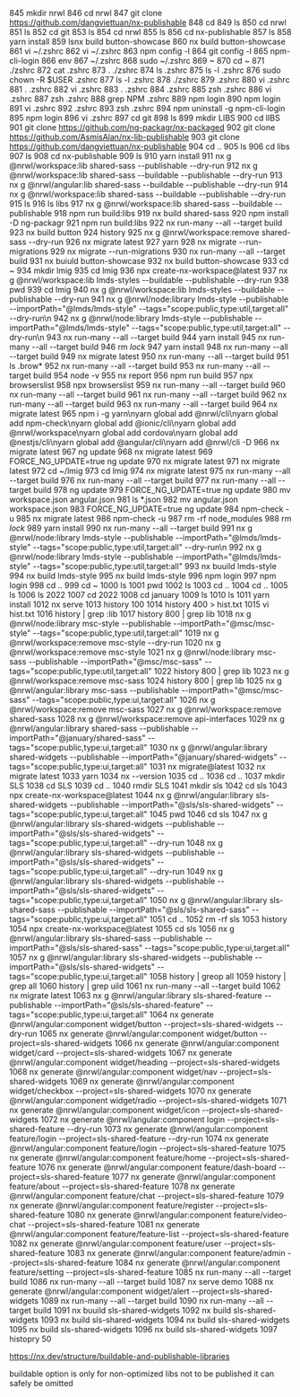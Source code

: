 845  mkdir nrwl
846  cd nrwl
847  git clone https://github.com/dangviettuan/nx-publishable
848  cd
849  ls
850  cd nrwl
851  ls
852  cd git
853  ls
854  cd nrwl
855  ls
856  cd nx-publishable
857  ls
858  yarn install
859  lsnx build button-showcase
860  nx build button-showcase
861  vi ~/.zshrc
862  vi ~/.zshrc
863  npm config -l
864  git config -l
865  npm-cli-login
866  env
867  ~/.zshrc
868  sudo ~/.zshrc
869  ~
870  cd ~
871  ./zshrc
872  cat .zshrc
873  . ./zshrc
874  ls .zshrc
875  ls -l .zshrc
876  sudo chown -R $USER .zshrc
877  ls -l .zshrc
878  ./zshrc
879  .zshrc
880  vi .zshrc
881  . .zshrc
882  vi .zshrc
883  . .zshrc
884  .zshrc
885  zsh .zshrc
886  vi .zshrc
887  zsh .zshrc
888  grep NPM .zshrc
889  npm login
890  npm login
891  vi .zshrc
892  .zshrc
893  zsh .zshrc
894  npm uninstall -g npm-cli-login
895  npm login
896  vi .zshrc
897  cd git
898  ls
899  mkdir LIBS
900  cd lIBS
901  git clone https://github.com/ng-packagr/nx-packaged
902  git clone https://github.com/AsmisAlan/nx-lib-publishable
903  git clone https://github.com/dangviettuan/nx-publishable
904  cd ..
905  ls
906  cd libs
907  ls
908  cd nx-publishable
909  ls
910  yarn install
911  nx g @nrwl/workspace:lib shared-sass --publishable --dry-run
912  nx g @nrwl/workspace:lib shared-sass --buildable --publishable --dry-run
913  nx g @nrwl/angular:lib shared-sass --buildable --publishable --dry-run
914  nx g @nrwl/workspace:lib shared-sass --buildable --publishable --dry-run
915  ls
916  ls libs
917  nx g @nrwl/workspace:lib shared-sass --buildable --publishable
918  npm run build:libs
919  nx build shared-sass
920  npm install -D ng-packagr
921  npm run build:libs
922  nx run-many --all --target build
923  nx build button
924  history
925  nx g @nrwl/workspace:remove shared-sass --dry-run
926  nx migrate latest
927  yarn
928  nx migrate --run-migrations
929  nx migrate --run-migrations
930  nx run-many --all --target build
931  nx buiuld button-showcase
932  nx build button-showcase
933  cd ~
934  mkdir lmig
935  cd lmig
936  npx create-nx-workspace@latest
937  nx g @nrwl/workspace:lib lmds-styles --buildable --publishable --dry-run
938  pwd
939  cd lmig
940  nx g @nrwl/workspace:lib lmds-styles --buildable --publishable --dry-run
941  nx g @nrwl/node:library lmds-style --publishable --importPath="@lmds/lmds-style" --tags="scope:public,type:util,target:all" --dry-run\n
942  nx g @nrwl/node:library lmds-style --publishable --importPath="@lmds/lmds-style" --tags="scope:public,type:util,target:all" --dry-run\n
943  nx run-many --all --target build
944  yarn install
945  nx run-many --all --target build
946  rm *lock*
947  yarn install
948  nx run-many --all --target build
949  nx migrate latest
950  nx run-many --all --target build
951  ls .brow*
952  nx run-many --all --target build
953  nx run-many --all --target build
954  node -v
955  nx report
956  npm run build
957  npx browserslist
958  npx browserslist
959  nx run-many --all --target build
960  nx run-many --all --target build
961  nx run-many --all --target build
962  nx run-many --all --target build
963  nx run-many --all --target build
964  nx migrate latest
965  npm i -g yarn\nyarn global add @nrwl/cli\nyarn global add npm-check\nyarn global add @ionic/cli\nyarn global add @nrwl/workspace\nyarn global add cordova\nyarn global add @nestjs/cli\nyarn global add @angular/cli\nyarn add @nrwl/cli -D
966  nx migrate latest
967  ng update
968  nx migrate latest
969  FORCE_NG_UPDATE=true ng update
970  nx migrate latest
971  nx migrate latest
972  cd ~/lmig
973  cd lmig
974  nx migrate latest
975  nx run-many --all --target build
976  nx run-many --all --target build
977  nx run-many --all --target build
978  ng update
979  FORCE_NG_UPDATE=true ng update
980  mv workspace.json angular.json
981  ls *.json
982  mv angular.json workspace.json
983  FORCE_NG_UPDATE=true ng update
984  npm-check -u
985  nx migrate latest
986  npm-check -u
987  rm -rf node_modules
988  rm *lock*
989  yarn install
990  nx run-many --all --target build
991  nx g @nrwl/node:library lmds-style --publishable --importPath="@lmds/lmds-style" --tags="scope:public,type:util,target:all" --dry-run\n
992  nx g @nrwl/node:library lmds-style --publishable --importPath="@lmds/lmds-style" --tags="scope:public,type:util,target:all"
993  nx buuild lmds-style
994  nx build lmds-style
995  nx build lmds-style
996  npm login
997  npm login
998  cd ..
999  cd ~
1000  ls
1001  pwd
1002  ls
1003  cd ..
1004  cd ..
1005  ls
1006  ls 2022
1007  cd 2022
1008  cd january
1009  ls
1010  ls
1011  yarn install
1012  nx serve
1013  history 100
1014  history 400 > hist.txt
1015  vi hist.txt
1016  history | grep :lib
1017  history 800 | grep lib
1018  nx g @nrwl/node:library msc-style --publishable --importPath="@msc/msc-style" --tags="scope:public,type:util,target:all"
1019  nx g @nrwl/workspace:remove msc-style --dry-run
1020  nx g @nrwl/workspace:remove msc-style
1021  nx g @nrwl/node:library msc-sass --publishable --importPath="@msc/msc-sass" --tags="scope:public,type:util,target:all"
1022  history 800 | grep lib
1023  nx g @nrwl/workspace:remove msc-sass
1024  history 800 | grep lib
1025  nx g @nrwl/angular:library msc-sass --publishable --importPath="@msc/msc-sass" --tags="scope:public,type:ui,target:all"
1026  nx g @nrwl/workspace:remove msc-sass
1027  nx g @nrwl/workspace:remove shared-sass
1028  nx g @nrwl/workspace:remove api-interfaces
1029  nx g @nrwl/angular:library shared-sass --publishable --importPath="@january/shared-sass" --tags="scope:public,type:ui,target:all"
1030  nx g @nrwl/angular:library shared-widgets --publishable --importPath="@january/shared-widgets" --tags="scope:public,type:ui,target:all"
1031  nx migrate@latest
1032  nx migrate latest
1033  yarn
1034  nx --version
1035  cd ..
1036  cd ..
1037  mkdir SLS
1038  cd SLS
1039  cd ..
1040  rmdir SLS
1041  mkdir sls
1042  cd sls
1043  npx create-nx-workspace@latest
1044  nx g @nrwl/angular:library sls-shared-widgets --publishable --importPath="@sls/sls-shared-widgets" --tags="scope:public,type:ui,target:all"
1045  pwd
1046  cd sls
1047  nx g @nrwl/angular:library sls-shared-widgets --publishable --importPath="@sls/sls-shared-widgets" --tags="scope:public,type:ui,target:all" --dry-run
1048  nx g @nrwl/angular:library sls-shared-widgets --publishable --importPath="@sls/sls-shared-widgets" --tags="scope:public,type:ui,target:all" --dry-run
1049  nx g @nrwl/angular:library sls-shared-widgets --publishable --importPath="@sls/sls-shared-widgets" --tags="scope:public,type:ui,target:all"
1050  nx g @nrwl/angular:library sls-shared-sass --publishable --importPath="@sls/sls-shared-sass" --tags="scope:public,type:ui,target:all"
1051  cd ..
1052  rm -rf sls
1053  history
1054  npx create-nx-workspace@latest
1055  cd sls
1056  nx g @nrwl/angular:library sls-shared-sass --publishable --importPath="@sls/sls-shared-sass" --tags="scope:public,type:ui,target:all"
1057  nx g @nrwl/angular:library sls-shared-widgets --publishable --importPath="@sls/sls-shared-widgets" --tags="scope:public,type:ui,target:all"
1058  history | greop all
1059  history | grep all
1060  history | grep uild
1061  nx run-many --all --target build
1062  nx migrate latest
1063  nx g @nrwl/angular:library sls-shared-feature --publishable --importPath="@sls/sls-shared-feature" --tags="scope:public,type:ui,target:all"
1064  nx generate @nrwl/angular:component widget/button --project=sls-shared-widgets --dry-run
1065  nx generate @nrwl/angular:component widget/button --project=sls-shared-widgets
1066  nx generate @nrwl/angular:component widget/card --project=sls-shared-widgets
1067  nx generate @nrwl/angular:component widget/heading --project=sls-shared-widgets
1068  nx generate @nrwl/angular:component widget/nav --project=sls-shared-widgets
1069  nx generate @nrwl/angular:component widget/checkbox --project=sls-shared-widgets
1070  nx generate @nrwl/angular:component widget/radio --project=sls-shared-widgets
1071  nx generate @nrwl/angular:component widget/icon --project=sls-shared-widgets
1072  nx generate @nrwl/angular:component login --project=sls-shared-feature --dry-run
1073  nx generate @nrwl/angular:component feature/login --project=sls-shared-feature --dry-run
1074  nx generate @nrwl/angular:component feature/login --project=sls-shared-feature
1075  nx generate @nrwl/angular:component feature/home --project=sls-shared-feature
1076  nx generate @nrwl/angular:component feature/dash-board --project=sls-shared-feature
1077  nx generate @nrwl/angular:component feature/about --project=sls-shared-feature
1078  nx generate @nrwl/angular:component feature/chat --project=sls-shared-feature
1079  nx generate @nrwl/angular:component feature/register --project=sls-shared-feature
1080  nx generate @nrwl/angular:component feature/video-chat --project=sls-shared-feature
1081  nx generate @nrwl/angular:component feature/feature-list --project=sls-shared-feature
1082  nx generate @nrwl/angular:component feature/user --project=sls-shared-feature
1083  nx generate @nrwl/angular:component feature/admin --project=sls-shared-feature
1084  nx generate @nrwl/angular:component feature/setting --project=sls-shared-feature
1085  nx run-many --all --target build
1086  nx run-many --all --target build
1087  nx serve demo
1088  nx generate @nrwl/angular:component widget/alert --project=sls-shared-widgets
1089  nx run-many --all --target build
1090  nx run-many --all --target build
1091  nx buuild sls-shared-widgets
1092  nx build sls-shared-widgets
1093  nx build sls-shared-widgets
1094  nx build sls-shared-widgets
1095  nx build sls-shared-widgets
1096  nx build sls-shared-widgets
1097  histopry 50


https://nx.dev/structure/buildable-and-publishable-libraries

buildable option is only for non-optimized libs not to be published it can safely be omitted

